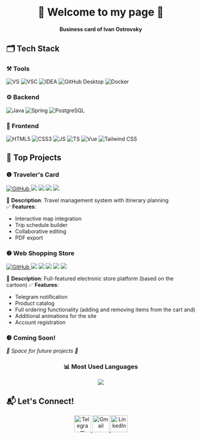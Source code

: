 <div align="center">

<!-- эмодзи брались на данном сайте - "https://emojipedia.org/most-popular" 🚀-->

# 🏮 Welcome to my page 🏮  
#### Business card of Ivan Ostrovsky 

</div>

## 🗂️ Tech Stack 

### ⚒️ Tools
<p align="left">
  <img src="https://img.shields.io/badge/Visual_Studio-5C2D91?style=flat&logo=visual-studio&logoColor=white" alt="VS">
  <img src="https://img.shields.io/badge/VS_Code-007ACC?style=flat&logo=visual-studio-code&logoColor=white" alt="VSC">
    <img src="https://img.shields.io/badge/IntelliJ_IDEA-000000?style=flat&logo=intellij-idea&logoColor=white" alt="IDEA">
  <img src="https://img.shields.io/badge/GitHub_Desktop-8034A9?style=flat&logo=github&logoColor=white" alt="GitHub Desktop">
  <img src="https://img.shields.io/badge/Docker-2496ED?style=flat&logo=docker&logoColor=white" alt="Docker">
</p>

### ⚙️ Backend
<p align="left">
  <img src="https://img.shields.io/badge/Java-007396?style=flat&logo=openjdk&logoColor=white" alt="Java">
  <img src="https://img.shields.io/badge/Spring-6DB33F?style=flat&logo=spring&logoColor=white" alt="Spring">
  <img src="https://img.shields.io/badge/PostgreSQL-4169E1?style=flat&logo=postgresql&logoColor=white" alt="PostgreSQL">
</p>

### 🎨 Frontend
<p align="left">
  <img src="https://img.shields.io/badge/HTML5-E34F26?style=flat&logo=html5&logoColor=white" alt="HTML5">
  <img src="https://img.shields.io/badge/CSS3-1572B6?style=flat&logo=css3&logoColor=white" alt="CSS3">
  <img src="https://img.shields.io/badge/JavaScript-F7DF1E?style=flat&logo=javascript&logoColor=black" alt="JS">
  <img src="https://img.shields.io/badge/TypeScript-3178C6?style=flat&logo=typescript&logoColor=white" alt="TS">
  <img src="https://img.shields.io/badge/Vue.js-4FC08D?style=flat&logo=vuedotjs&logoColor=white" alt="Vue">
  <img src="https://img.shields.io/badge/Tailwind_CSS-06B6D4?style=flat&logo=tailwindcss&logoColor=white" alt="Tailwind CSS">
</p>

## 🚀 Top Projects

### ❶ Traveler's Card 
<p align="left">
  <a href="https://github.com/OstrovskyIv/Traveler-s-card">
    <img src="https://img.shields.io/badge/Repository-181717?style=flat&logo=github&logoColor=white" alt="GitHub">
  </a>
  <img src="https://img.shields.io/badge/-Spring-6DB33F?style=flat&logo=spring&logoColor=white">
  <img src="https://img.shields.io/badge/-Vue.js-4FC08D?style=flat&logo=vuedotjs&logoColor=white">
  <img src="https://img.shields.io/badge/-TypeScript-3178C6?style=flat&logo=typescript&logoColor=white">
  <img src="https://img.shields.io/badge/-Tailwind_CSS-06B6D4?style=flat&logo=tailwindcss&logoColor=white">
</p>

📝 **Description**: Travel management system with itinerary planning  
✅ **Features**: 
- Interactive map integration
- Trip schedule builder
- Collaborative editing
- PDF export

### ❷ Web Shopping Store
<p align="left">
  <a href="https://github.com/OstrovskyIv/web_shopping_store">
    <img src="https://img.shields.io/badge/Repository-181717?style=flat&logo=github&logoColor=white" alt="GitHub">
  </a>
  <img src="https://img.shields.io/badge/-HTML-E34F26?style=flat&logo=html5&logoColor=white">
  <img src="https://img.shields.io/badge/-CSS-1572B6?style=flat&logo=css3&logoColor=white">
  <img src="https://img.shields.io/badge/-JavaScript-F7DF1E?style=flat&logo=javascript&logoColor=black">
  <img src="https://img.shields.io/badge/-Spring-6DB33F?style=flat&logo=spring&logoColor=white">
  <img src="https://img.shields.io/badge/PostgreSQL-4169E1?style=flat&logo=postgresql&logoColor=white">
</p>

📝 **Description**: Full-featured electronic store platform (based on the cartoon) 
✅ **Features**: 
- Telegram notification 
- Product catalog 
- Full ordering functionality (adding and removing items from the cart and)
- Additional animations for the site
- Account registration 

### ❸ Coming Soon!
<p align="left">
  <em>🚧 Space for future projects 🚧</em>
</p>

<div align="center">
  <h3>📊 Most Used Languages</h3>
  <img src="https://github-readme-stats.vercel.app/api/top-langs/?username=OstrovskyIv&layout=compact&theme=dark&hide_border=true">
</div>

## 📬 Let's Connect!
<p align="center">
  <a href="https://t.me/Bambuk_lov">
    <img src="https://img.icons8.com/color/48/telegram-app--v1.png" width="45" alt="Telegram">
  </a>
  <a href="mailto:ostrovskyiml@gmail.com">
    <img src="https://img.icons8.com/color/48/gmail-new.png" width="45" alt="Gmail">
  </a>
  <a href="#">
    <img src="https://img.icons8.com/color/48/linkedin.png" width="45" alt="LinkedIn"> 
  </a>
</p>